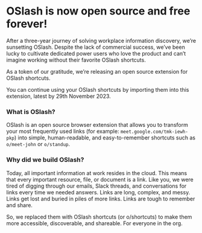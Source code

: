 # OSlash is now open source and free forever!

After a three-year journey of solving workplace information discovery, we’re sunsetting OSlash. Despite the lack of commercial success, we’ve been lucky to cultivate dedicated power users who love the product and can’t imagine working without their favorite OSlash shortcuts.

As a token of our gratitude, we’re releasing an open source extension for OSlash shortcuts.

You can continue using your OSlash shortcuts by importing them into this extension, latest by 29th November 2023.

### What is OSlash?

OSlash is an open source browser extension that allows you to transform your most frequently used links (for example: `meet.google.com/tmk-iewh-pkp`) into simple, human-readable, and easy-to-remember shortcuts such as `o/meet-john` or `o/standup`.

### Why did we build OSlash?

Today, all important information at work resides in the cloud. This means that every important resource, file, or document is a link. Like you, we were tired of digging through our emails, Slack threads, and conversations for links every time we needed answers.
Links are long, complex, and messy. Links get lost and buried in piles of more links. Links are tough to remember and share.

So, we replaced them with OSlash shortcuts (or o/shortcuts) to make them more accessible, discoverable, and shareable. For everyone in the org.

